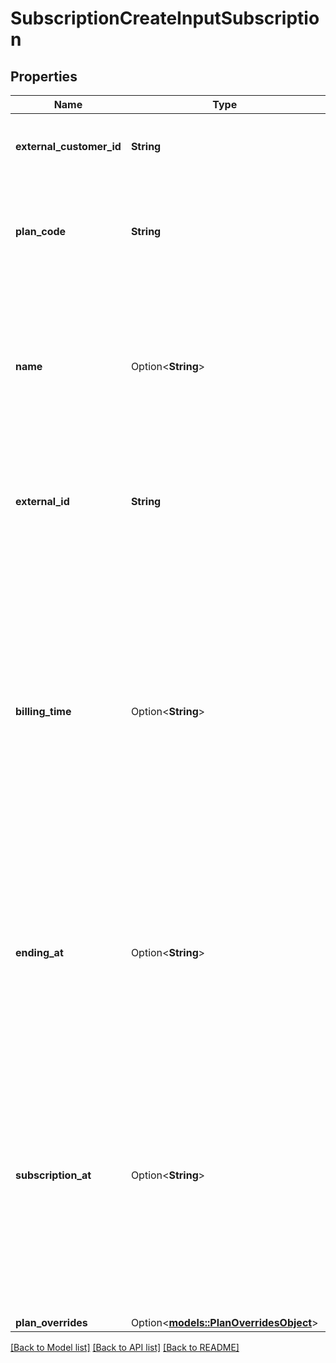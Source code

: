 # SubscriptionCreateInputSubscription

## Properties

Name | Type | Description | Notes
------------ | ------------- | ------------- | -------------
**external_customer_id** | **String** | The customer external unique identifier (provided by your own application) | 
**plan_code** | **String** | The unique code representing the plan to be attached to the customer. This code must correspond to the `code` property of one of the active plans. | 
**name** | Option<**String**> | The display name of the subscription on an invoice. This field allows for customization of the subscription's name for billing purposes, especially useful when a single customer has multiple subscriptions using the same plan. | [optional]
**external_id** | **String** | The unique external identifier for the subscription. This identifier serves as an idempotency key, ensuring that each subscription is unique. | 
**billing_time** | Option<**String**> | The billing time for the subscription, which can be set as either `anniversary` or `calendar`. If not explicitly provided, it will default to `calendar`. The billing time determines the timing of recurring billing cycles for the subscription. By specifying `anniversary`, the billing cycle will be based on the specific date the subscription started (billed fully), while `calendar` sets the billing cycle at the first day of the week/month/year (billed with proration). | [optional]
**ending_at** | Option<**String**> | The effective end date of the subscription. If this field is set to null, the subscription will automatically renew. This date should be provided in ISO 8601 datetime format, and use Coordinated Universal Time (UTC). | [optional]
**subscription_at** | Option<**String**> | The start date for the subscription, allowing for the creation of subscriptions that can begin in the past or future. Please note that it cannot be used to update the start date of a pending subscription or schedule an upgrade/downgrade. The start_date should be provided in ISO 8601 datetime format and expressed in Coordinated Universal Time (UTC). | [optional]
**plan_overrides** | Option<[**models::PlanOverridesObject**](PlanOverridesObject.md)> |  | [optional]

[[Back to Model list]](../README.md#documentation-for-models) [[Back to API list]](../README.md#documentation-for-api-endpoints) [[Back to README]](../README.md)


